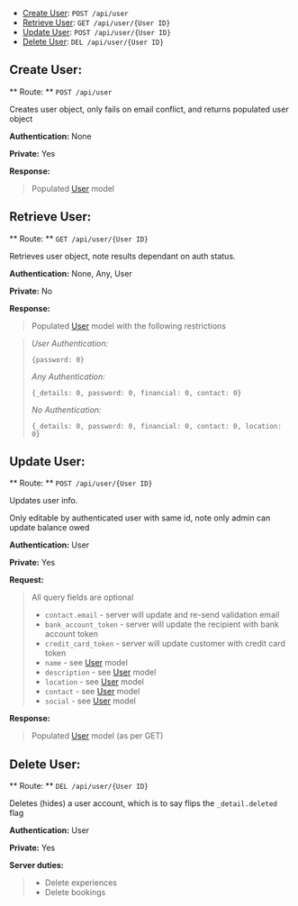 * [Create User](#create-user): `POST /api/user`
* [Retrieve User](#retrieve-user): `GET /api/user/{User ID}`
* [Update User](#update-user): `POST /api/user/{User ID}`
* [Delete User](#delete-user): `DEL /api/user/{User ID}`


Create User:
---------------------------------------------------
** Route: ** `POST /api/user`

Creates user object, only fails on email conflict, and returns populated user object

**Authentication:** None

**Private:** Yes

**Response:**

> Populated [User](Model.md) model


Retrieve User:
---------------------------------------------------------------
** Route: ** `GET /api/user/{User ID}`

Retrieves user object, note results dependant on auth status.

**Authentication:** None, Any, User

**Private:** No

**Response:**

> Populated [User](Model.md) model with the following restrictions

> *User Authentication:*
>
>     {password: 0}
>
> *Any Authentication:*
>
>     {_details: 0, password: 0, financial: 0, contact: 0}
>
> *No Authentication:*
>
>     {_details: 0, password: 0, financial: 0, contact: 0, location: 0}


Update User:
---------------------------------------
** Route: ** `POST /api/user/{User ID}`

Updates user info.

Only editable by authenticated user with same id, note only admin can update balance owed

**Authentication:** User

**Private:** Yes

**Request:**

> All query fields are optional
>
>- `contact.email` - server will update and re-send validation email
>- `bank_account_token` - server will update the recipient with bank account token
>- `credit_card_token` - server will update customer with credit card token
>- `name` - see [User](Model.md) model
>- `description` - see [User](Model.md) model
>- `location` - see [User](Model.md) model
>- `contact` - see [User](Model.md) model
>- `social` - see [User](Model.md) model

**Response:**

> Populated [User](Model.md) model (as per GET)


Delete User:
--------------------------------------
** Route: **  `DEL /api/user/{User ID}`

Deletes (hides) a user account, which is to say flips the `_detail.deleted` flag

**Authentication:** User

**Private:** Yes

**Server duties:**

>* Delete experiences
>* Delete bookings